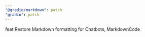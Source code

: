 ```yaml
---
"@gradio/markdown": patch
"gradio": patch
---
```


feat:Restore Markdown formatting for Chatbots, MarkdownCode
